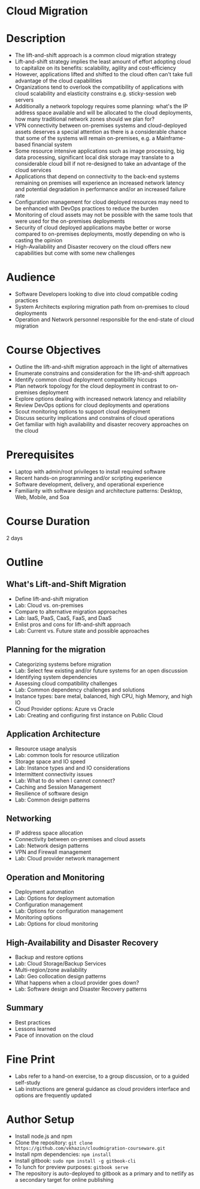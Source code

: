 # Cloud Migration

# Description

* The lift-and-shift approach is a common cloud migration strategy
* Lift-and-shift strategy implies the least amount of effort adopting cloud to capitalize on its benefits: scalability, agility and cost-efficiency
* However, applications lifted and shifted to the cloud often can't take full advantage of the cloud capabilities
* Organizations tend to overlook the compatibility of applications with cloud scalability and elasticity constrains e.g. sticky-session web servers
* Additionally a network topology requires some planning: what's the IP address space available and will be allocated to the cloud deployments, how many traditional network zones should we plan for?
* VPN connectivity between on-premises systems and cloud-deployed assets deserves a special attention as there is a considerable chance that some of the systems will remain on-premises, e.g. a Mainframe-based financial system
* Some resource intensive applications such as image processing, big data processing, significant local disk storage may translate to a considerable cloud bill if not re-designed to take an advantage of the cloud services
* Applications that depend on connectivity to the back-end systems remaining on premises will experience an increased network latency and potential degradation in performance and/or an increased failure rate
* Configuration management for cloud deployed resources may need to be enhanced with DevOps practices to reduce the burden
* Monitoring of cloud assets may not be possible with the same tools that were used for the on-premises deployments
* Security of cloud deployed applications maybe better or worse compared to on-premises deployments, mostly depending on who is casting the opinion
* High-Availability and Disaster recovery on the cloud offers new capabilities but come with some new challenges 

# Audience

* Software Developers looking to dive into cloud compatible coding practices
* System Architects exploring migration path from on-premises to cloud deployments
* Operation and Network personnel responsible for the end-state of cloud migration

# Course Objectives

* Outline the lift-and-shift migration approach in the light of alternatives
* Enumerate constrains and consideration for the lift-and-shift approach
* Identify common cloud deployment compatibility hiccups
* Plan network topology for the cloud deployment in contrast to on-premises deployment
* Explore options dealing with increased network latency and reliability
* Review DevOps options for cloud deployments and operations
* Scout monitoring options to support cloud deployment
* Discuss security implications and constrains of cloud operations
* Get familiar with high availability and disaster recovery approaches on the cloud

# Prerequisites

* Laptop with admin/root privileges to install required software
* Recent hands-on programming and/or scripting experience
* Software development, delivery, and operational experience
* Familiarity with software design and architecture patterns: Desktop, Web, Mobile, and Soa

# Course Duration
2 days

# Outline

## What's Lift-and-Shift Migration

* Define lift-and-shift migration
* Lab: Cloud vs. on-premises
* Compare to alternative migration approaches
* Lab: IaaS, PaaS, CaaS, FaaS, and DaaS
* Enlist pros and cons for lift-and-shift approach
* Lab: Current vs. Future state and possible approaches

## Planning for the migration

* Categorizing systems before migration
* Lab: Select few existing and/or future systems for an open discussion
* Identifying system dependencies
* Assessing cloud compatibility challenges
* Lab: Common dependency challenges and solutions
* Instance types: bare metal, balanced, high CPU, high Memory, and high IO
* Cloud Provider options: Azure vs Oracle
* Lab: Creating and configuring first instance on Public Cloud 

## Application Architecture

* Resource usage analysis
* Lab: common tools for resource utilization
* Storage space and IO speed
* Lab: Instance types and and IO considerations
* Intermittent connectivity issues
* Lab: What to do when I cannot connect?
* Caching and Session Management
* Resilience of software design
* Lab: Common design patterns

## Networking

* IP address space allocation
* Connectivity between on-premises and cloud assets
* Lab: Network design patterns
* VPN and Firewall management
* Lab: Cloud provider network management

## Operation and Monitoring

* Deployment automation
* Lab: Options for deployment automation
* Configuration management
* Lab: Options for configuration management
* Monitoring options
* Lab: Options for cloud monitoring

## High-Availability and Disaster Recovery

* Backup and restore options
* Lab: Cloud Storage/Backup Services
* Multi-region/zone availability
* Lab: Geo collocation design patterns
* What happens when a cloud provider goes down?
* Lab: Software design and Disaster Recovery patterns

## Summary

* Best practices
* Lessons learned
* Pace of innovation on the cloud

# Fine Print
* Labs refer to a hand-on exercise, to a group discussion, or to a guided self-study
* Lab instructions are general guidance as cloud providers interface and options are frequently updated

# Author Setup
* Install node.js and npm
* Clone the repository: ```git clone https://github.com/vkhazin/cloudmigration-courseware.git```
* Install npm dependencies: ```npm install```
* Install gitbook: ```sudo npm install -g gitbook-cli```
* To lunch for preview purposes: ```gitbook serve```
* The repository is auto-deployed to gitbook as a primary and to netlify as a secondary target for online publishing
